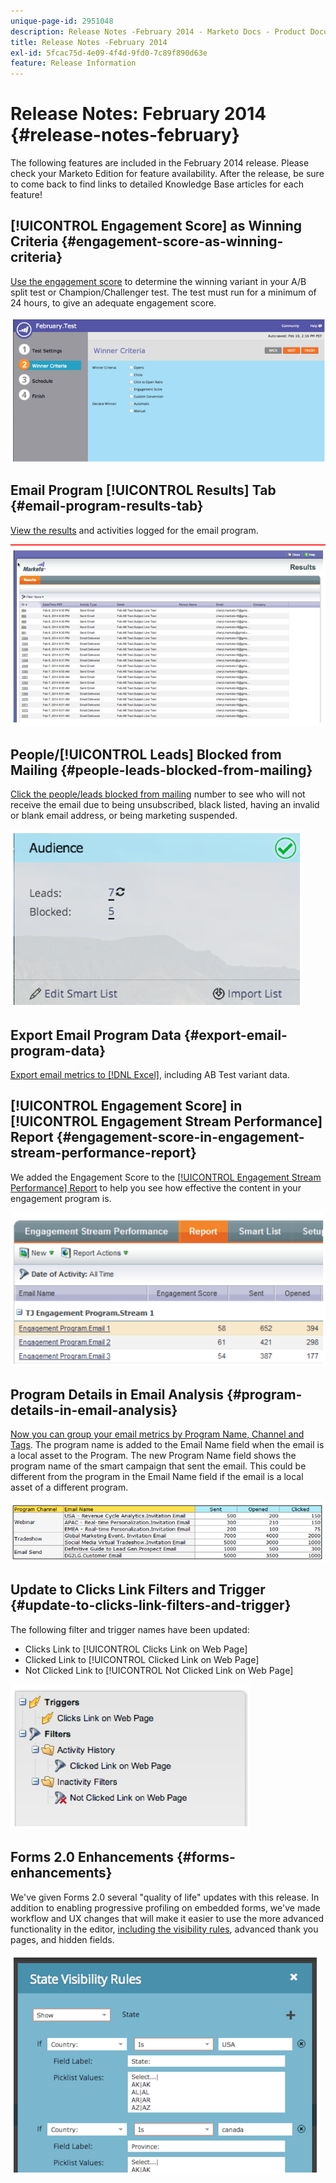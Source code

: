```yaml
---
unique-page-id: 2951048
description: Release Notes -February 2014 - Marketo Docs - Product Documentation
title: Release Notes -February 2014
exl-id: 5fcac75d-4e09-4f4d-9fd0-7c89f890d63e
feature: Release Information
---
```

# Release Notes: February 2014 {#release-notes-february}

The following features are included in the February 2014 release. Please check your Marketo Edition for feature availability. After the release, be sure to come back to find links to detailed Knowledge Base articles for each feature!

## [!UICONTROL Engagement Score] as Winning Criteria {#engagement-score-as-winning-criteria}

[Use the engagement score](/help/marketo/product-docs/email-marketing/email-programs/email-program-actions/email-test-a-b-test/define-the-a-b-test-winner-criteria.md) to determine the winning variant in your A/B split test or Champion/Challenger test. The test must run for a minimum of 24 hours, to give an adequate engagement score.

![](assets/image2014-9-22-10-3a46-3a49.png)

## Email Program [!UICONTROL Results] Tab {#email-program-results-tab}

[View the results](/help/marketo/product-docs/email-marketing/email-programs/email-program-data/view-email-program-results.md) and activities logged for the email program.

![](assets/image2014-9-22-10-3a47-3a19.png)

## People/[!UICONTROL Leads] Blocked from Mailing {#people-leads-blocked-from-mailing}

[Click the people/leads blocked from mailing](/help/marketo/product-docs/email-marketing/email-programs/managing-people-in-email-programs/define-an-audience-with-a-smart-list.md) number to see who will not receive the email due to being unsubscribed, black listed, having an invalid or blank email address, or being marketing suspended.

![](assets/image2014-9-22-10-3a47-3a42.png)

## Export Email Program Data {#export-email-program-data}

[Export email metrics to [!DNL Excel]](/help/marketo/product-docs/email-marketing/email-programs/email-program-data/export-email-program-dashboard-to-excel.md), including AB Test variant data.

## [!UICONTROL Engagement Score] in [!UICONTROL Engagement Stream Performance] Report {#engagement-score-in-engagement-stream-performance-report}

We added the Engagement Score to the [[!UICONTROL Engagement Stream Performance] Report](/help/marketo/product-docs/email-marketing/drip-nurturing/reports-and-notifications/engagement-stream-performance-report.md) to help you see how effective the content in your engagement program is.

![](assets/image2014-9-22-10-3a50-3a36.png)

## Program Details in Email Analysis {#program-details-in-email-analysis}

[Now you can group your email metrics by Program Name, Channel and Tags](/help/marketo/product-docs/reporting/revenue-cycle-analytics/email-analysis/build-an-email-analysis-report-that-shows-program-information.md). The program name is added to the Email Name field when the email is a local asset to the Program. The new Program Name field shows the program name of the smart campaign that sent the email. This could be different from the program in the Email Name field if the email is a local asset of a different program.

![](assets/image2014-9-22-10-3a50-3a57.png)

## Update to Clicks Link Filters and Trigger {#update-to-clicks-link-filters-and-trigger}

The following filter and trigger names have been updated:

* Clicks Link to [!UICONTROL Clicks Link on Web Page]
* Clicked Link to [!UICONTROL Clicked Link on Web Page]
* Not Clicked Link to [!UICONTROL Not Clicked Link on Web Page]

![](assets/image2014-9-22-10-3a51-3a31.png)

## Forms 2.0 Enhancements {#forms-enhancements}

We've given Forms 2.0 several "quality of life" updates with this release. In addition to enabling progressive profiling on embedded forms, we've made workflow and UX changes that will make it easier to use the more advanced functionality in the editor, [including the visibility rules](/help/marketo/product-docs/demand-generation/forms/form-fields/dynamically-toggle-visibility-of-a-form-field.md), advanced thank you pages, and hidden fields.

![](assets/image2014-9-22-10-3a51-3a54.png)
